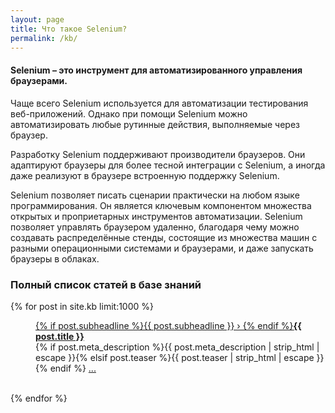 ```yaml
---
layout: page
title: Что такое Selenium?
permalink: /kb/
---
```

#### Selenium – это инструмент для автоматизированного управления браузерами.

Чаще всего Selenium используется для автоматизации тестирования веб-приложений. Однако при помощи Selenium можно автоматизировать любые рутинные действия, выполняемые через браузер.

Разработку Selenium поддерживают производители браузеров. Они адаптируют браузеры для более тесной интеграции с Selenium, а иногда даже реализуют в браузере встроенную поддержку Selenium.

Selenium позволяет писать сценарии практически на любом языке программирования. Он является ключевым компонентом множества открытых и проприетарных инструментов автоматизации. Selenium позволяет управлять браузером удаленно, благодаря чему можно создавать распределённые стенды, состоящие из множества машин с разными операционными системами и браузерами, и даже запускать браузеры в облаках.

### Полный список статей в базе знаний
{% for post in site.kb limit:1000 %}
<dl class="accordion" data-accordion>
  <dd class="accordion-navigation">
    <a href="#panel{{ counter }}"><span class="iconfont"></span> {% if post.subheadline %}{{ post.subheadline }} › {% endif %}<strong>{{ post.title }}</strong></a>
    <div id="panel{{ counter }}" class="content">
      {% if post.meta_description %}{{ post.meta_description | strip_html | escape }}{% elsif post.teaser %}{{ post.teaser | strip_html | escape }}{% endif %}
      <a href="{{ site.url }}{{ post.url }}" title="Read {{ post.title | escape_once }}"> ...</a><br><br>
    </div>
  </dd>
</dl>
{% endfor %}
